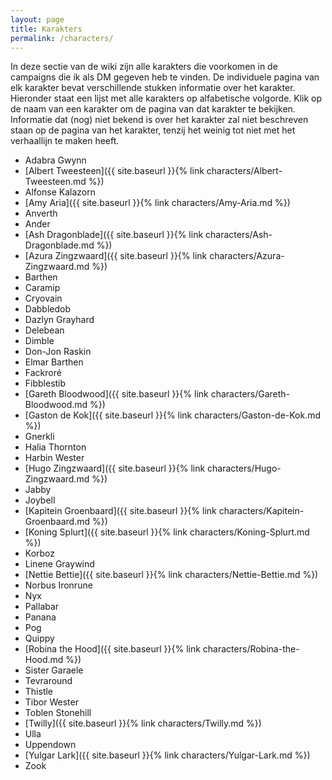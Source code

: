 ```yaml
---
layout: page
title: Karakters
permalink: /characters/
---
```


In deze sectie van de wiki zijn alle karakters die voorkomen in de campaigns die ik als DM gegeven heb te vinden. De individuele pagina van elk karakter bevat verschillende stukken informatie over het karakter. Hieronder staat een lijst met alle karakters op alfabetische volgorde. Klik op de naam van een karakter om de pagina van dat karakter te bekijken. Informatie dat (nog) niet bekend is over het karakter zal niet beschreven staan op de pagina van het karakter, tenzij het weinig tot niet met het verhaallijn te maken heeft.

* Adabra Gwynn
* [Albert Tweesteen]({{ site.baseurl }}{% link characters/Albert-Tweesteen.md %})
* Alfonse Kalazorn
* [Amy Aria]({{ site.baseurl }}{% link characters/Amy-Aria.md %})
* Anverth
* Ander
* [Ash Dragonblade]({{ site.baseurl }}{% link characters/Ash-Dragonblade.md %})
* [Azura Zingzwaard]({{ site.baseurl }}{% link characters/Azura-Zingzwaard.md %})
* Barthen
* Caramip
* Cryovain
* Dabbledob
* Dazlyn Grayhard
* Delebean
* Dimble
* Don-Jon Raskin
* Elmar Barthen
* Fackroré
* Fibblestib
* [Gareth Bloodwood]({{ site.baseurl }}{% link characters/Gareth-Bloodwood.md %})
* [Gaston de Kok]({{ site.baseurl }}{% link characters/Gaston-de-Kok.md %})
* Gnerkli
* Halia Thornton
* Harbin Wester
* [Hugo Zingzwaard]({{ site.baseurl }}{% link characters/Hugo-Zingzwaard.md %})
* Jabby
* Joybell
* [Kapitein Groenbaard]({{ site.baseurl }}{% link characters/Kapitein-Groenbaard.md %})
* [Koning Splurt]({{ site.baseurl }}{% link characters/Koning-Splurt.md %})
* Korboz
* Linene Graywind
* [Nettie Bettie]({{ site.baseurl }}{% link characters/Nettie-Bettie.md %})
* Norbus Ironrune
* Nyx
* Pallabar
* Panana
* Pog
* Quippy
* [Robina the Hood]({{ site.baseurl }}{% link characters/Robina-the-Hood.md %})
* Sister Garaele
* Tevraround
* Thistle
* Tibor Wester
* Toblen Stonehill
* [Twilly]({{ site.baseurl }}{% link characters/Twilly.md %})
* Ulla
* Uppendown
* [Yulgar Lark]({{ site.baseurl }}{% link characters/Yulgar-Lark.md %})
* Zook